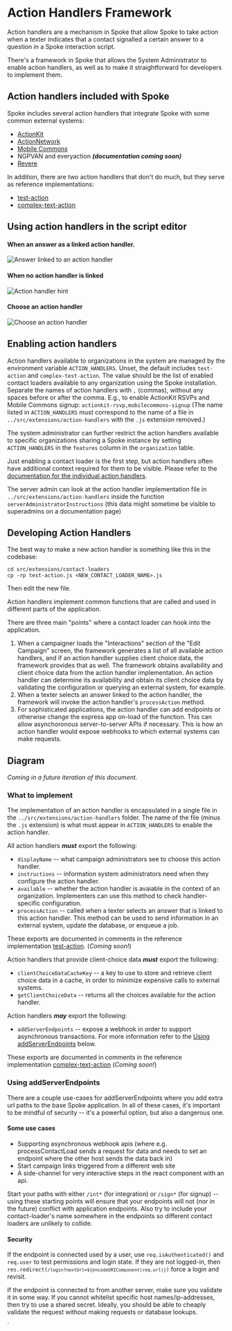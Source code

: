 # Action Handlers Framework

Action handlers are a mechanism in Spoke that allow Spoke to take action when a texter indicates
that a contact signalled a certain answer to a question in a Spoke interaction script.

There's a framework in Spoke that allows the System Administrator to enable
action handlers, as well as to make it straightforward for developers to
implement them.

## Action handlers included with Spoke

Spoke includes several action handlers that integrate Spoke with some common
external systems:

- [ActionKit](docs/HOWTO_INTEGRATE_WITH_ACTIONKIT.md)
- [ActionNetwork](docs/HOW_TO_INTEGRATE_WITH_ACTIONNETWORK.md)
- [Mobile Commons](docs/HOWTO_INTEGRATE_WITH_MOBILE_COMMONS.md)
- NGPVAN and everyaction ***(documentation coming soon)***
- [Revere](ocs/HOWTO_INTEGRATE_WITH_REVERE.md)

In addition, there are two action handlers that don't do much, but they serve
as reference implementations:

- [test-action](../src/extensions/action-handlers/test-action.js)
- [complex-text-action](../src/extensions/action-handlers/complex-test-action.js)

## Using action handlers in the script editor

#### When an answer as a linked action handler.

![Answer linked to an action handler](images/action-handler.png)

#### When no action handler is linked

![Action handler hint](images/action-handler-hint.png)

#### Choose an action handler

![Choose an action handler](images/select-action-handler.png)

## Enabling action handlers

Action handlers available to organizations in the system are managed by the
environment variable `ACTION_HANDLERS`. Unset, the default includes `test-action` and
`complex-test-action`. The value should be the list of enabled contact loaders
available to any organization using the Spoke installation. Separate the names of
action handlers with `,` (commas), without any spaces before or after the comma.
E.g., to enable ActionKit RSVPs and Mobile Commons signup: `actionkit-rsvp,mobilecommons-signup`
(The name listed in `ACTION_HANDLERS` must correspond to the name of a file
in `../src/extensions/action-handlers` with the `.js` extension removed.)

The system administrator can further restrict the action handlers available
to specific organizations sharing a Spoke instance by setting `ACTION_HANDLERS` in
the `features` column in the `organization` table.

Just enabling a contact loader is the first step, but action handlers often
have additional context required for them to be visible. Please refer to the [documentation
for the individual action handlers](#Action-handlers-included-with-Spoke).

The server admin can look at the action handler implementation file in `../src/extensions/action-handlers`
inside the function `serverAdministratorInstructions`
(this data might sometime be visible to superadmins on a documentation page)

## Developing Action Handlers

The best way to make a new action handler is something like this in the codebase:

```
cd src/extensions/contact-loaders
cp -rp test-action.js <NEW_CONTACT_LOADER_NAME>.js
```

Then edit the new file.

Action handlers implement common functions that are called and used in different parts of the application.

There are three main "points" where a contact loader can hook into the application.

1. When a campaigner loads the "Interactions" section of the "Edit Campaign" screen, the framework generates a list
   of all available action handlers, and if an action handler supplies client choice data, the framework
   provides that as well. The framework obtains availability and client choice data from the action handler
   implementation. An action handler can determine its availability and obtain its client choice data
   by validating the configuration or querying an external system, for example.
2. When a texter selects an answer linked to the action handler, the framework will invoke the action handler's
   `processAction` method.
3. For sophisticated applications, the action handler can add endpoints or otherwise change the
   express app on-load of the function. This can allow asynchoronous server-to-server APIs if necessary.
   This is how an action handler would expose webhooks to which external systems can make requests.

## Diagram

_Coming in a future iteration of this document._

### What to implement

The implementation of an action handler is encapsulated in a single file in the `../src/extensions/action-handlers` folder.
The name of the file (minus the `.js` extension) is what must appear in `ACTION_HANDLERS` to enable the action handler.

All action handlers ***must*** export the following:
- `displayName` -- what campaign administrators see to choose this action handler.
- `instructions` -- information system administrators need when they configure the action handler.
- `available` -- whether the action handler is avaiable in the context of an organization. Implementers can use this
  method to check handler-specific configuration.
- `processAction` -- called when a texter selects an answer that is linked to this action handler. This method can
  be used to send information in an external system, update the database, or enqueue a job.

These exports are documented in comments in the reference implementation
[test-action](../src/extensions/action-handlers/test-action.js).
(_Coming soon!_)

Action handlers that provide client-choice data  ***must*** export the following:
- `clientChoiceDataCacheKey` -- a key to use to store and retrieve client choice data in a cache, in order to
  minimize expensive calls to external systems.
- `getClientChoiceData` -- returns all the choices available for the action handler.

Action handlers ***may*** export the following:
- `addServerEndpoints` -- expose a webhook in order to support asynchronous transactions. For more information
  refer to the [Using addServerEndpoints](#Using-addServerEndpoints) below.

These exports are documented in comments in the reference implementation
[complex-text-action](../src/extensions/action-handlers/complex-test-action.jsr)
(_Coming soon!_)

### Using addServerEndpoints

There are a couple use-cases for addServerEndpoints where you add extra url paths
to the base Spoke application.  In all of these cases, it's important to be mindful of
security -- it's a powerful option, but also a dangerous one.

#### Some use cases

* Supporting asynchronous webhook apis (where e.g. processContactLoad sends a request for data and needs to set an endpoint where the other host sends the data back in)
* Start campaign links triggered from a different web site
* A side-channel for very interactive steps in the react component with an api.

Start your paths with either `/int*` (for integration) or `/sign*` (for signup) --
using these starting points will ensure that your endpoints will not (nor in the future)
conflict with application endpoints.  Also try to include your contact-loader's name
somewhere in the endpoints so different contact loaders are unlikely to collide.

#### Security

If the endpoint is connected used by a user, use `req.isAuthenticated()` and `req.user` to
test permissions and login state.  If they are not logged-in, then
<code>res.redirect(`/login?nextUrl=${encodeURIComponent(req.url)}`)</code> force a login and
revisit.

If the endpoint is connected to from another server, make sure you validate it in some way.
If you cannot whitelist specific host names/ip-addresses, then try to use a shared secret.
Ideally, you should be able to cheaply validate the request without making requests or
database lookups.

`
